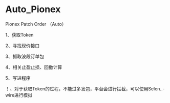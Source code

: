 # Auto_Pionex
Pionex Patch Order （Auto）


1、获取Token

2、寻找现价接口

3、抓取波段订单包

4、相关止盈止损、回撤计算

5、写进程序


！、对于获取Token的过程，不能过多发包，平台会进行拦截，可以使用Selen..-wire进行模拟

